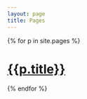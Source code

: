 ```yaml
---
layout: page
title: Pages
---
```

{% for p in site.pages %}
# [{{p.title}}]({{p.url}})
{% endfor %}
